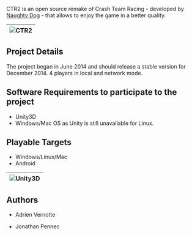 CTR2 is an open source remake of Crash Team Racing - developed by [Naughty Dog](http://www.naughtydog.com) - that allows to enjoy the game in a better quality.

| ![CTR2](http://www.mediafire.com/view/deuiqc7e5516qp4/ctr2_preview.png "Warning, this a preview of the game") |
|:----:|

## Project Details

The project began in June 2014 and should release a stable version for December 2014.
4 players in local and network mode.

## Software Requirements to participate to the project

* Unity3D
* Windows/Mac OS as Unity is still unavailable for Linux.

## Playable Targets

* Windows/Linux/Mac
* Android

| ![Unity3D](http://forum.unity3d.com/attachments/logo-titled-png.16698 "Unity3D") |
|:----:|

## Authors

* Adrien Vernotte

* Jonathan Pennec